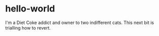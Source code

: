 # hello-world

I'm a Diet Coke addict and owner to two indifferent cats. 
This next bit is trialling how to revert.
